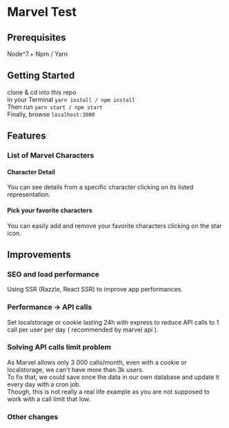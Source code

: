 # Marvel Test

## Prerequisites

Node^7.+
Npm / Yarn

## Getting Started

clone & cd into this repo <br/>
In your Terminal `yarn install / npm install` <br/>
Then run `yarn start / npm start`<br/>
Finally, browse `localhost:3000`<br/>


## Features

### List of Marvel Characters

#### Character Detail
You can see details from a specific character clicking on its listed representation.

#### Pick your favorite characters
You can easily add and remove your favorite characters clicking on the star icon.

## Improvements

### SEO and load performance

Using SSR (Razzle, React SSR) to improve app performances.

### Performance -> API calls

Set localstorage or cookie lasting 24h with express to reduce API calls to 1 call per user per day ( recommended by marvel api ).

### Solving API calls limit problem

As Marvel allows only 3 000 calls/month, even with a cookie or localstorage, we can't have more than 3k users.<br/>
To fix that, we could save once the data in our own database and update it every day with a cron job. <br/>
Though, this is not really a real life example as you are not supposed to work with a call limit that low.

### Other changes





